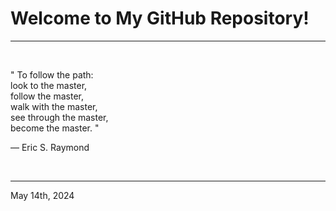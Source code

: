 # Welcome to My GitHub Repository!

---

<br>

" To follow the path:\
    look to the master,\
    follow the master,\
    walk with the master,\
    see through the master,\
    become the master. "

―  Eric S. Raymond
 
</br>

---
May 14th, 2024
